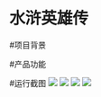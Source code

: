 # 水浒英雄传
#项目背景

#产品功能

#运行截图
<image src="1.png"><image/>
<image src="2.png"><image/>
<image src="3.png"><image/>
<image src="4.png"><image/>
